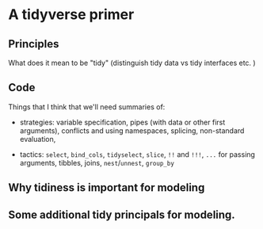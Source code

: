 


# A tidyverse primer

## Principles

What does it mean to be "tidy" (distinguish tidy data vs tidy interfaces etc. )


## Code

Things that I think that we'll need summaries of:

 * strategies: variable specification, pipes (with data or other first arguments), conflicts and using namespaces, splicing, non-standard evaluation, 

 * tactics: `select`, `bind_cols`, `tidyselect`, `slice`,  `!!` and `!!!`, `...` for passing arguments, tibbles, joins, `nest`/`unnest`, `group_by`

## Why tidiness is important for modeling

## Some additional tidy principals for modeling. 


